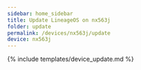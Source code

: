 ```yaml
---
sidebar: home_sidebar
title: Update LineageOS on nx563j
folder: update
permalink: /devices/nx563j/update
device: nx563j
---
```

{% include templates/device_update.md %}
